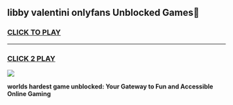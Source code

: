 
## libby valentini onlyfans Unblocked Games👋
<h3>
<a href="https://premium.freeplayer.one?title=libby_valentini_onlyfans&ref=16F">CLICK TO PLAY</a></h3>
<hr>

<h3>
<a href="https://premium.freeplayer.one?title=libby_valentini_onlyfans&ref=16F">CLICK 2 PLAY</a>
  
</h3>

<a href="https://premium.freeplayer.one?title=libby_valentini_onlyfans&ref=16F/"><img src="https://clearcache.store/games.png"></a>


**worlds hardest game unblocked: Your Gateway to Fun and Accessible Online Gaming**
